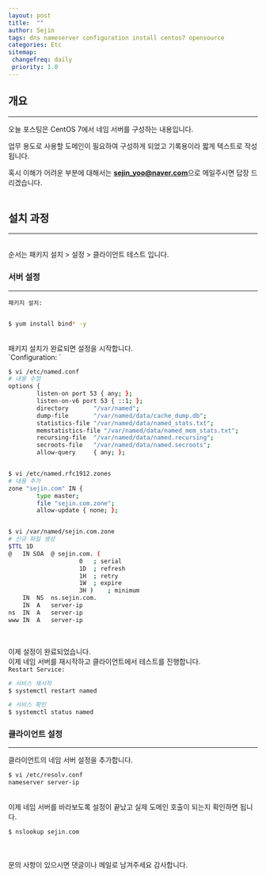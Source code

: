 ```yaml
---
layout: post
title:  ""
author: Sejin
tags: dns nameserver configuration install centos7 opensource
categories: Etc
sitemap:
 changefreq: daily
 priority: 1.0
---
```


## 개요
---
오늘 포스팅은 CentOS 7에서 네임 서버를 구성하는 내용입니다.

업무 용도로 사용할 도메인이 필요하여 구성하게 되었고 기록용이라 짧게 텍스트로 작성됩니다.

혹시 이해가 어려운 부분에 대해서는 **sejin_yoo@naver.com**으로 메일주시면 답장 드리겠습니다.
<br>
<br> 

## 설치 과정
---

<br>
순서는 패키지 설치 > 설정 > 클라이언트 테스트 입니다.
<br>


### 서버 설정
---

`패키지 설치:` 

```bash

$ yum install bind* -y

```
<br>
패키지 설치가 완료되면 설정을 시작합니다.
<br>
`Configuration: `

```bash
$ vi /etc/named.conf
# 내용 수정
options {
        listen-on port 53 { any; };
        listen-on-v6 port 53 { ::1; };
        directory       "/var/named";
        dump-file       "/var/named/data/cache_dump.db";
        statistics-file "/var/named/data/named_stats.txt";
        memstatistics-file "/var/named/data/named_mem_stats.txt";
        recursing-file  "/var/named/data/named.recursing";
        secroots-file   "/var/named/data/named.secroots";
        allow-query     { any; };


$ vi /etc/named.rfc1912.zones
# 내용 추가
zone "sejin.com" IN {
        type master;
        file "sejin.com.zone";
        allow-update { none; };


$ vi /var/named/sejin.com.zone
# 신규 파일 생성
$TTL 1D
@	IN SOA	@ sejin.com. (
					0	; serial
					1D	; refresh
					1H	; retry
					1W	; expire
					3H )	; minimum
	IN	NS	ns.sejin.com.
	IN	A	server-ip
ns	IN	A	server-ip
www	IN	A	server-ip


```
<br>

이제 설정이 완료되었습니다.
<br>
이제 네임 서버를 재시작하고 클라이언트에서 테스트를 진행합니다.
<br>
`Restart Service:`

```bash
# 서비스 재시작
$ systemctl restart named

# 서비스 확인
$ systemctl status named
```


### 클라이언트 설정
---
클라이언트의 네임 서버 설정을 추가합니다.
<br>

```bash
$ vi /etc/resolv.conf
nameserver server-ip
```

<br>
이제 네임 서버를 바라보도록 설정이 끝났고 실제 도메인 호출이 되는지 확인하면 됩니다.
<br>

```bash
$ nslookup sejin.com
```
<br>
<br>
문의 사항이 있으시면 댓글이나 메일로 남겨주세요
감사합니다.

